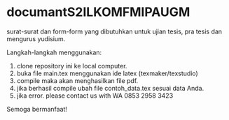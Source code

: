 # documantS2ILKOMFMIPAUGM
surat-surat dan form-form yang dibutuhkan untuk ujian tesis, pra tesis dan mengurus yudisium.

Langkah-langkah menggunakan:
1. clone repository ini ke local computer.
2. buka file main.tex menggunakan ide latex (texmaker/texstudio)
3. compile maka akan menghasilkan file pdf.
4. jika berhasil compile ubah file contoh_data.tex sesuai data Anda.
5. jika error. please contact us with WA 0853 2958 3423

Semoga bermanfaat!
